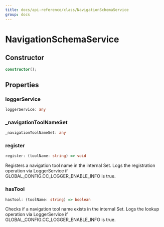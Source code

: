 ```yaml
---
title: docs/api-reference/class/NavigationSchemaService
group: docs
---
```


# NavigationSchemaService

## Constructor

```ts
constructor();
```

## Properties

### loggerService

```ts
loggerService: any
```

### _navigationToolNameSet

```ts
_navigationToolNameSet: any
```

### register

```ts
register: (toolName: string) => void
```

Registers a navigation tool name in the internal Set.
Logs the registration operation via LoggerService if GLOBAL_CONFIG.CC_LOGGER_ENABLE_INFO is true.

### hasTool

```ts
hasTool: (toolName: string) => boolean
```

Checks if a navigation tool name exists in the internal Set.
Logs the lookup operation via LoggerService if GLOBAL_CONFIG.CC_LOGGER_ENABLE_INFO is true.

